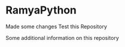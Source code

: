 # RamyaPython

Made some changes
Test this Repository

Some additional information on this repository
